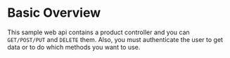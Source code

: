 # Basic Overview
This sample web api contains a product controller and you can `GET/POST/PUT` and `DELETE` them. Also, you must authenticate the user to get data or to do which methods you want to use.
